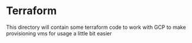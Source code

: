 # Terraform

This directory will contain some terraform code to work with GCP to make provisioning vms for usage a little bit easier